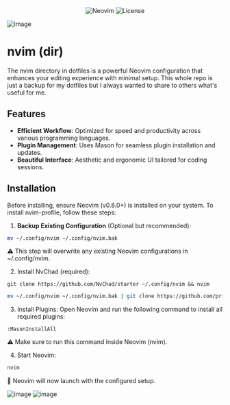 <div align="center">
  <img src="https://img.shields.io/badge/Neovim-%E2%99%A5-lightgrey" alt="Neovim">
  <img src="https://img.shields.io/github/license/privUr1x/nvim-profile" alt="License">
</div>

![image](https://github.com/privUr1x/dotfiles/assets/159381070/67b7e80f-77ae-4d4e-b570-585bce9685c0)

# nvim (dir)
The nvim directory in dotfiles is a powerful Neovim configuration that enhances your editing experience with minimal setup. This whole repo is just a backup for my dotfiles but I always wanted to share to others what's useful for me.

## Features

- **Efficient Workflow**: Optimized for speed and productivity across various programming languages.
- **Plugin Management**: Uses Mason for seamless plugin installation and updates.
- **Beautiful Interface**: Aesthetic and ergonomic UI tailored for coding sessions.

## Installation

Before installing, ensure Neovim (v0.8.0+) is installed on your system. To install nvim-profile, follow these steps:

1. **Backup Existing Configuration** (Optional but recommended):
```sh
mv ~/.config/nvim ~/.config/nvim.bak
```
   ⚠️ This step will overwrite any existing Neovim configurations in ~/.config/nvim.

2. Install NvChad (required):
```sg
git clone https://github.com/NvChad/starter ~/.config/nvim && nvim
```

```sh (downlaod the profile)
mv ~/.config/nvim ~/.config/nvim.bak | git clone https://github.com/privUr1x/nvim-profile.git ~/.config/nvim
```

3. Install Plugins:
   Open Neovim and run the following command to install all required plugins:
  
```
:MasonInstallAll
```
   ⚠️ Make sure to run this command inside Neovim (nvim).

4. Start Neovim:
```sh
nvim
```
   🚀 Neovim will now launch with the configured setup.

![image](https://github.com/privUr1x/dotfiles/assets/159381070/cc655371-9ec1-4359-b11d-90f8f158ec28)
![image](https://github.com/privUr1x/dotfiles/assets/159381070/e0b71d49-626e-4b76-898f-48c01797defb)
